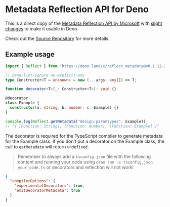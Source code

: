 # Metadata Reflection API for Deno

This is a direct copy of the [Metadata Reflection API by Microsoft](https://github.com/rbuckton/reflect-metadata) with [slight changes](https://github.com/cmd-johnson/deno-reflect-metadata/commit/a39666813eb7e8b38fe563f275085b60f044af7e) to make it usable in Deno.

Check out the [Source Repository](https://github.com/rbuckton/reflect-metadata) for more details.

## Example usage

```ts
import { Reflect } from "https://deno.land/x/reflect_metadata@v0.1.12-2/mod.ts";

// deno-lint-ignore no-explicit-any
type Constructor<T = unknown> = new (...args: any[]) => T;

function decorator<T>(_: Constructor<T>): void {}

@decorator
class Example {
  constructor(a: string, b: number, c: Example) {}
}

console.log(Reflect.getMetadata("design:paramtypes", Example));
// "[ [Function: String], [Function: Number], [Function: Example] ]"
```

The decorator is required for the TypeScript compiler to generate metadata for the Example class.
If you don't put a decorator on the Example class, the call to `getMetadata` will return `undefined`.

> Remember to always add a `tsconfig.json` file with the following content and running your code using `deno run -c tsconfig.json your_code.ts` or decorators and reflection will not work!

```json
{
  "compilerOptions": {
    "experimentalDecorators": true,
    "emitDecoratorMetadata": true
  }
}
```
